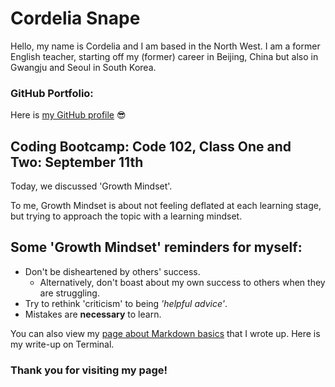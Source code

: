 # Cordelia Snape

Hello, my name is Cordelia and I am based in the North West. I am a former English teacher, starting off my (former) career in Beijing, China but also in Gwangju and Seoul in South Korea.

### GitHub Portfolio:

Here is [my GitHub profile](https://github.com/cordeliasnape) 😎


## Coding Bootcamp: Code 102, Class One and Two: September 11th

Today, we discussed 'Growth Mindset'. 

To me, Growth Mindset is about not feeling deflated at each learning stage, but trying to approach the topic with a learning mindset. 

## Some 'Growth Mindset' reminders for myself: 
- Don't be disheartened by others' success.
  - Alternatively, don't boast about my own success to others when they are struggling.
- Try to rethink 'criticism' to being *'helpful advice'*.
- Mistakes are **necessary** to learn.

You can also view my [page about Markdown basics](https://cordeliasnape.github.io/reading-notes/class-01) that I wrote up. 
Here is my write-up on Terminal.

### Thank you for visiting my page!
